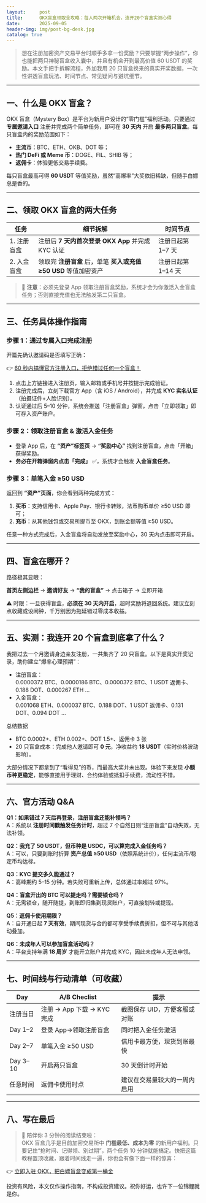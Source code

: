 ```yaml
---
layout:     post
title:      OKX盲盒领取全攻略：每人两次开箱机会，连开20个盲盒实测心得
date:       2025-09-05
header-img: img/post-bg-desk.jpg
catalog: true
---
```


> 想在注册加密资产交易平台时顺手多拿一份奖励？只要掌握“两步操作”，你也能把两只神秘盲盒收入囊中，并且有机会开到最高价值 60 USDT 的奖励。本文手把手拆解流程，外加我用 20 只盲盒换来的真实开奖数据，一次性讲透盲盒玩法、时间节点、常见疑问与避坑细节。

---

## 一、什么是 OKX 盲盒？
OKX 盲盒（Mystery Box）是平台为新用户设计的“零门槛”福利活动。只要通过 **专属邀请入口** 注册并完成两个简单任务，即可在 **30 天内** 开启 **最多两只盲盒**。每只盲盒内的奖励范围如下：

- **主流币**：BTC、ETH、OKB、DOT 等；  
- **热门 DeFi 或 Meme 币**：DOGE、FIL、SHIB 等；  
- **返佣卡**：体验更低交易手续费。

每只盲盒最高可得 **60 USDT** 等值奖励，虽然“高爆率”大奖依旧稀缺，但随手白嫖总是香的。

---

## 二、领取 OKX 盲盒的两大任务

| 任务 | 细节拆解 | 时间节点 |
| --- | --- | --- |
| 1. 注册盲盒 | 注册后 **7 天内首次登录 OKX App** 并完成 KYC 认证 | 注册日起第 1–7 天 |
| 2. 入金盲盒 | 领取完 **注册盲盒** 后，单笔 **买入或充值 ≥50 USD** 等值加密资产 | 注册日起第 1–14 天 |

> 🚨 **注意**：必须先登录 App 领取注册盲盒奖励，系统才会为你激活入金盲盒任务；否则直接充值也无法触发第二只盲盒。

---

## 三、任务具体操作指南

### 步骤 1：通过专属入口完成注册
开篇先确认邀请码是否填写正确：

👉 [60 秒内搞懂官方注册入口，拒绝错过任何一个盲盒！](https://okxdog.com/)

1. 点击上方链接进入注册页，输入邮箱或手机号并按提示完成验证。  
2. 注册完成后，立刻下载官方 App（含 iOS / Android），并完成 **KYC 实名认证**（拍摄证件+人脸识别）。  
3. 认证通过后 5–10 分钟，系统会推送「注册盲盒」弹窗，点击「立即领取」即可存入资产账户。

### 步骤 2：领取注册盲盒 & 激活入金任务
- 登录 App 后，在 **“资产”标签页** → **“奖励中心”** 找到注册盲盒，点击「开箱」获得奖励。  
- **务必在开箱弹窗内点击「完成」** ✅，系统才会触发 **入金盲盒任务**。

### 步骤 3：单笔入金 ≥50 USD
返回到 **“资产”页面**，你会看到两种完成方式：

1. **买币**：支持信用卡、Apple Pay、银行卡转账，法币购币单价 ≥50 USD 即可；  
2. **充币**：从其他钱包或交易所提币至 OKX，到账金额等值 ≥50 USD。

任意一种方式完成后，入金盲盒将自动发放至奖励中心，30 天内点击即可开启。

---

## 四、盲盒在哪开？
路径极其显眼：

**首页左侧边栏** → **邀请好友** → **“我的盲盒”** → 点击箱子 → 立即开箱

⚠️ 时限：一旦获得盲盒，**必须在 30 天内开启**，超时奖励将退回系统。建议立刻点收藏或设闹钟，千万别因为拖延错过零成本收益。

---

## 五、实测：我连开 20 个盲盒到底拿了什么？

我把过去一个月邀请身边亲友注册，一共集齐了 20 只盲盒。以下是真实开奖记录，助你建立“爆率心理预期”：

- 注册盲盒：  
  0.0000372 BTC、0.0000186 BTC、0.0000372 BTC、1 USDT 返佣卡、0.188 DOT、0.000267 ETH …  
- 入金盲盒：  
  0.001068 ETH、0.000037 BTC、0.188 DOT、1 USDT 返佣卡、0.131 DOT、0.094 DOT …

总结数据  
- BTC 0.0002+、ETH 0.002+、DOT 1.5+、返佣卡 3 张  
- 20 只盲盒成本：完成他人邀请即可 **0 元**，净收益约 **18 USDT**（实时价格波动影响）。

大部分情况下都拿到了“看得见”的币，而最高大奖并未出现。体验下来发现 **小额币种更稳定**，能够直接用于理财、合约体验或抵扣手续费，流动性不错。

---

## 六、官方活动 Q&A

**Q1：如果错过 7 天后再登录，注册盲盒还能补领吗？**  
A：系统以 **注册时间戳触发任务计时**，超过 7 个自然日则“注册盲盒”自动失效，无法补领。

**Q2：我充了 50 USDT，但币种是 USDC，可以算完成入金任务吗？**  
A：可以，只要到账时折算 **资产总值 ≥50 USD**（依照系统计价），任何主流币/稳定币均达标。

**Q3：KYC 提交多久能通过？**  
A：高峰期约 5–15 分钟。若失败可重新上传，总体通过率超过 97%。

**Q4：盲盒开出的 BTC 可以提走吗？需要锁仓吗？**  
A：无需锁仓，随开随提，到账即归集到现货账户，可直接划转或提现。

**Q5：返佣卡使用期限？**  
A：自开通日起 **7 天有效**，期间现货与合约都可享受手续费折扣，但不可与其他活动叠加。

**Q6：未成年人可以参加盲盒活动吗？**  
A：平台支持年满 **18 周岁** 才能开立账户并完成 KYC，因此未成年人无法申领。

---

## 七、时间线与行动清单（可收藏）

| Day | A/B Checlist | 提示 |
| --- | --- | --- |
| 注册当日 | 注册 → App 下载 → KYC 完成 | 截图保存 UID，方便客服或对账 |
| Day 1–2 | 登录 App→领取注册盲盒 | 同时把入金任务激活 |
| Day 2–7 | 单笔入金 ≥50 USD | 信用卡最方便，现货到账最快 |
| Day 3–10 | 开启两只盲盒 | 30 天倒计时开始 |
| 任意时间 | 返佣卡使用时点 | 建议在交易量较大的一周内启用 |

---

## 八、写在最后

> 📌 陪伴你 3 分钟的阅读结束啦：  
> OKX 盲盒几乎是目前加密交易所中 **门槛最低、成本为零** 的新用户福利。只要记住“抢时间、记得领、别过期”，两个任务 10 分钟就能搞定。快把这篇教程置顶收藏，跟着时间线走一遍，你也会有像下面一样的惊喜：

👉 [立即入驻 OKX，把白嫖盲盒变成第一桶金](https://okxdog.com/)

投资有风险，本文仅作操作指南，不构成投资建议。祝你好运，也许下一位锦鲤就是你。